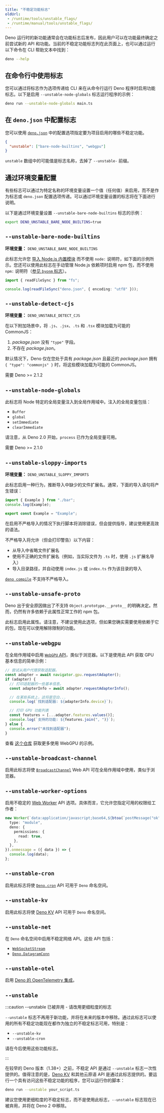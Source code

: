 ```yaml
---
title: "不稳定功能标志"
oldUrl:
 - /runtime/tools/unstable_flags/
 - /runtime/manual/tools/unstable_flags/
---
```


Deno 运行时的新功能通常会在功能标志后发布，因此用户可以在功能最终确定之前尝试新的 API 和功能。当前的不稳定功能标志列在此页面上，也可以通过运行以下命令在 CLI 帮助文本中找到：

```sh
deno --help
```

## 在命令行中使用标志

您可以通过将标志作为选项传递给 CLI 来在从命令行运行 Deno 程序时启用功能标志。以下是启用 `--unstable-node-globals` 标志运行程序的示例：

```sh
deno run --unstable-node-globals main.ts
```

## 在 `deno.json` 中配置标志

您可以使用 [`deno.json`](/runtime/fundamentals/configuration/) 中的配置选项指定要为项目启用的哪些不稳定功能。

```json title="deno.json"
{
  "unstable": ["bare-node-builtins", "webgpu"]
}
```

`unstable` 数组中的可能值是标志名称，去掉了 `--unstable-` 前缀。

## 通过环境变量配置

有些标志可以通过为特定名称的环境变量设置一个值（任何值）来启用，而不是作为标志或 `deno.json` 配置选项传递。可以通过环境变量设置的标志将在下面进行说明。

以下是通过环境变量设置 `--unstable-bare-node-builtins` 标志的示例：

```sh
export DENO_UNSTABLE_BARE_NODE_BUILTINS=true
```

## `--unstable-bare-node-builtins`

**环境变量：** `DENO_UNSTABLE_BARE_NODE_BUILTINS`

此标志允许您
[导入 Node.js 内置模块](/runtime/fundamentals/node/#node-built-in-modules)
而不使用 `node:` 说明符，如下面的示例所示。您还可以使用此标志在手动管理 Node.js 依赖项时启用 npm 包，而不使用 `npm:` 说明符（[参见 `byonm` 标志](#--unstable-byonm)）。

```ts title="example.ts"
import { readFileSync } from "fs";

console.log(readFileSync("deno.json", { encoding: "utf8" }));
```

## `--unstable-detect-cjs`

**环境变量：** `DENO_UNSTABLE_DETECT_CJS`

在以下附加场景中，将 `.js`、`.jsx`、`.ts` 和 `.tsx` 模块加载为可能的 CommonJS：

1. _package.json_ 没有 `"type"` 字段。
2. 不存在 _package.json_。

默认情况下，Deno 仅在您处于具有 _package.json_ 且最近的 _package.json_ 拥有 `{ "type": "commonjs" }` 时，将这些模块加载为可能的 CommonJS。

需要 Deno >= 2.1.2

## `--unstable-node-globals`

此标志将 Node 特定的全局变量注入到全局作用域中。注入的全局变量包括：

- `Buffer`
- `global`
- `setImmediate`
- `clearImmediate`

请注意，从 Deno 2.0 开始，`process` 已作为全局变量可用。

需要 Deno >= 2.1.0

## `--unstable-sloppy-imports`

**环境变量：** `DENO_UNSTABLE_SLOPPY_IMPORTS`

此标志启用一种行为，推断导入中缺少的文件扩展名。通常，下面的导入语句将产生错误：

```ts title="foo.ts"
import { Example } from "./bar";
console.log(Example);
```

```ts title="bar.ts"
export const Example = "Example";
```

在启用不严格导入的情况下执行脚本将消除错误，但会提供指导，建议使用更高效的语法。

不严格导入将允许（但会打印警告）以下内容：

- 从导入中省略文件扩展名
- 使用不正确的文件扩展名（例如，当实际文件为 `.ts` 时，使用 `.js` 扩展名导入）
- 导入目录路径，并自动使用 `index.js` 或 `index.ts` 作为该目录的导入

[`deno compile`](/runtime/reference/cli/compile/) 不支持不严格导入。

## `--unstable-unsafe-proto`

Deno 出于安全原因做出了不支持 `Object.prototype.__proto__` 的明确决定。然而，仍然有许多依赖于此属性正常工作的 npm 包。

此标志启用此属性。请注意，不建议使用此选项，但如果您确实需要使用依赖于它的包，现在可以使用解除限制的功能。

## `--unstable-webgpu`

在全局作用域中启用 [`WebGPU` API](https://developer.mozilla.org/en-US/docs/Web/API/WebGPU_API)，类似于浏览器。以下是使用此 API 获取 GPU 基本信息的简单示例：

```ts
// 尝试从用户代理获取适配器。
const adapter = await navigator.gpu.requestAdapter();
if (adapter) {
  // 打印适配器的一些基本信息。
  const adapterInfo = await adapter.requestAdapterInfo();

  // 在某些系统上，这将是空白...
  console.log(`找到适配器: ${adapterInfo.device}`);

  // 打印 GPU 功能列表
  const features = [...adapter.features.values()];
  console.log(`支持的功能: ${features.join(", ")}`);
} else {
  console.error("未找到适配器");
}
```

查看 [这个仓库](https://github.com/denoland/webgpu-examples) 获取更多使用 WebGPU 的示例。

## `--unstable-broadcast-channel`

启用此标志将使 [`BroadcastChannel`](https://developer.mozilla.org/en-US/docs/Web/API/BroadcastChannel) Web API 可在全局作用域中使用，类似于浏览器。

## `--unstable-worker-options`

启用不稳定的 [Web Worker](https://developer.mozilla.org/en-US/docs/Web/API/Web_Workers_API/Using_web_workers) API 选项。具体而言，它允许您指定可用的权限给工作者：

```ts
new Worker(`data:application/javascript;base64,${btoa(`postMessage("ok");`)}`, {
  type: "module",
  deno: {
    permissions: {
      read: true,
    },
  },
}).onmessage = ({ data }) => {
  console.log(data);
};
```

## `--unstable-cron`

启用此标志将使 [`Deno.cron`](/deploy/kv/manual/cron) API 可用于 `Deno` 命名空间。

## `--unstable-kv`

启用此标志将使 [Deno KV](/deploy/kv/manual) API 可用于 `Deno` 命名空间。

## `--unstable-net`

在 `Deno` 命名空间中启用不稳定网络 API。这些 API 包括：

- [`WebSocketStream`](https://developer.mozilla.org/en-US/docs/Web/API/WebSocketStream)
- [`Deno.DatagramConn`](https://docs.deno.com/api/deno/~/Deno.DatagramConn)

## `--unstable-otel`

启用 [Deno 的 OpenTelemetry 集成](/runtime/fundamentals/open_telemetry)。

## `--unstable`

:::caution --unstable 已被弃用 - 请改用更细粒度的标志

`--unstable` 标志不再用于新功能，并将在未来的版本中移除。通过此标志可以使用的所有不稳定功能现在都作为独立的不稳定标志可用，特别是：

- `--unstable-kv`
- `--unstable-cron`

请在今后使用这些功能标志。

:::

在较早的 Deno 版本（1.38+）之前，不稳定 API 是通过 `--unstable` 标志一次性提供的。值得注意的是，[Deno KV](/deploy/kv/manual) 和其他云原语 API 是通过此标志提供的。要运行一个具有访问这些不稳定功能的程序，您可以运行你的脚本：

```sh
deno run --unstable your_script.ts
```

建议您使用更细粒度的不稳定标志，而不是使用此标志，`--unstable` 标志现在已被弃用，并将在 Deno 2 中移除。
